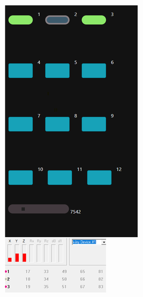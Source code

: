 ![Alt text](https://github.com/barrieHD/PyButtonBox/blob/main/Screenshot%202023-12-23%20163124.png)
 ![Alt text](https://github.com/barrieHD/PyButtonBox/blob/main/Screenshot%202023-12-23%20163150.png)

